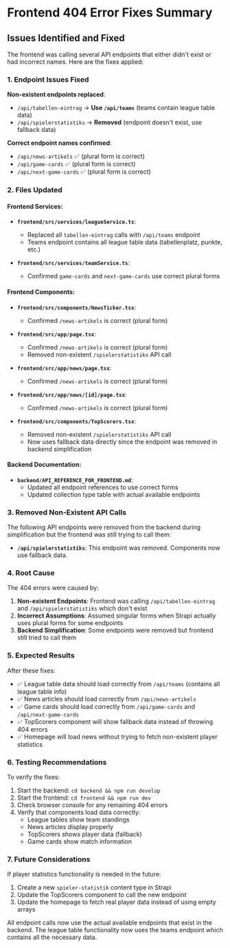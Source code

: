 # Frontend 404 Error Fixes Summary

## Issues Identified and Fixed

The frontend was calling several API endpoints that either didn't exist or had incorrect names. Here are the fixes applied:

### 1. Endpoint Issues Fixed

**Non-existent endpoints replaced**:
- `/api/tabellen-eintrag` → **Use `/api/teams`** (teams contain league table data)
- `/api/spielerstatistiks` → **Removed** (endpoint doesn't exist, use fallback data)

**Correct endpoint names confirmed**:
- `/api/news-artikels` ✅ (plural form is correct)
- `/api/game-cards` ✅ (plural form is correct)  
- `/api/next-game-cards` ✅ (plural form is correct)

### 2. Files Updated

#### Frontend Services:
- **`frontend/src/services/leagueService.ts`**:
  - Replaced all `tabellen-eintrag` calls with `/api/teams` endpoint
  - Teams endpoint contains all league table data (tabellenplatz, punkte, etc.)
  
- **`frontend/src/services/teamService.ts`**:
  - Confirmed `game-cards` and `next-game-cards` use correct plural forms

#### Frontend Components:
- **`frontend/src/components/NewsTicker.tsx`**:
  - Confirmed `/news-artikels` is correct (plural form)
  
- **`frontend/src/app/page.tsx`**:
  - Confirmed `/news-artikels` is correct (plural form)
  - Removed non-existent `/spielerstatistiks` API call
  
- **`frontend/src/app/news/page.tsx`**:
  - Confirmed `/news-artikels` is correct (plural form)
  
- **`frontend/src/app/news/[id]/page.tsx`**:
  - Confirmed `/news-artikels` is correct (plural form)

- **`frontend/src/components/TopScorers.tsx`**:
  - Removed non-existent `/spielerstatistiks` API call
  - Now uses fallback data directly since the endpoint was removed in backend simplification

#### Backend Documentation:
- **`backend/API_REFERENCE_FOR_FRONTEND.md`**:
  - Updated all endpoint references to use correct forms
  - Updated collection type table with actual available endpoints

### 3. Removed Non-Existent API Calls

The following API endpoints were removed from the backend during simplification but the frontend was still trying to call them:

- **`/api/spielerstatistiks`**: This endpoint was removed. Components now use fallback data.

### 4. Root Cause

The 404 errors were caused by:
1. **Non-existent Endpoints**: Frontend was calling `/api/tabellen-eintrag` and `/api/spielerstatistiks` which don't exist
2. **Incorrect Assumptions**: Assumed singular forms when Strapi actually uses plural forms for some endpoints
3. **Backend Simplification**: Some endpoints were removed but frontend still tried to call them

### 5. Expected Results

After these fixes:
- ✅ League table data should load correctly from `/api/teams` (contains all league table info)
- ✅ News articles should load correctly from `/api/news-artikels`
- ✅ Game cards should load correctly from `/api/game-cards` and `/api/next-game-cards`
- ✅ TopScorers component will show fallback data instead of throwing 404 errors
- ✅ Homepage will load news without trying to fetch non-existent player statistics

### 6. Testing Recommendations

To verify the fixes:
1. Start the backend: `cd backend && npm run develop`
2. Start the frontend: `cd frontend && npm run dev`
3. Check browser console for any remaining 404 errors
4. Verify that components load data correctly:
   - League tables show team standings
   - News articles display properly
   - TopScorers shows player data (fallback)
   - Game cards show match information

### 7. Future Considerations

If player statistics functionality is needed in the future:
1. Create a new `spieler-statistik` content type in Strapi
2. Update the TopScorers component to call the new endpoint
3. Update the homepage to fetch real player data instead of using empty arrays

All endpoint calls now use the actual available endpoints that exist in the backend. The league table functionality now uses the teams endpoint which contains all the necessary data.